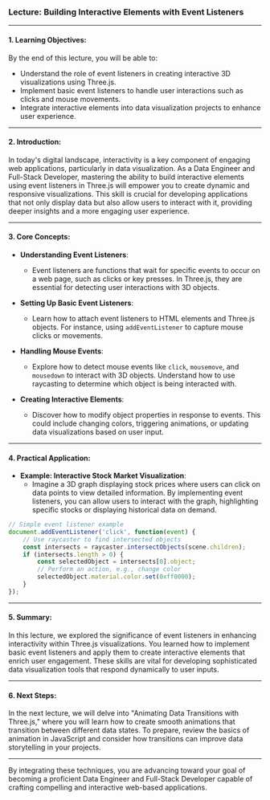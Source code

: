 ### Lecture: Building Interactive Elements with Event Listeners

---

#### 1. Learning Objectives:
By the end of this lecture, you will be able to:
- Understand the role of event listeners in creating interactive 3D visualizations using Three.js.
- Implement basic event listeners to handle user interactions such as clicks and mouse movements.
- Integrate interactive elements into data visualization projects to enhance user experience.

---

#### 2. Introduction:
In today's digital landscape, interactivity is a key component of engaging web applications, particularly in data visualization. As a Data Engineer and Full-Stack Developer, mastering the ability to build interactive elements using event listeners in Three.js will empower you to create dynamic and responsive visualizations. This skill is crucial for developing applications that not only display data but also allow users to interact with it, providing deeper insights and a more engaging user experience.

---

#### 3. Core Concepts:

- **Understanding Event Listeners**:
  - Event listeners are functions that wait for specific events to occur on a web page, such as clicks or key presses. In Three.js, they are essential for detecting user interactions with 3D objects.

- **Setting Up Basic Event Listeners**:
  - Learn how to attach event listeners to HTML elements and Three.js objects. For instance, using `addEventListener` to capture mouse clicks or movements.

- **Handling Mouse Events**:
  - Explore how to detect mouse events like `click`, `mousemove`, and `mousedown` to interact with 3D objects. Understand how to use raycasting to determine which object is being interacted with.

- **Creating Interactive Elements**:
  - Discover how to modify object properties in response to events. This could include changing colors, triggering animations, or updating data visualizations based on user input.

---

#### 4. Practical Application:

- **Example: Interactive Stock Market Visualization**:
  - Imagine a 3D graph displaying stock prices where users can click on data points to view detailed information. By implementing event listeners, you can allow users to interact with the graph, highlighting specific stocks or displaying historical data on demand.

```javascript
// Simple event listener example
document.addEventListener('click', function(event) {
    // Use raycaster to find intersected objects
    const intersects = raycaster.intersectObjects(scene.children);
    if (intersects.length > 0) {
        const selectedObject = intersects[0].object;
        // Perform an action, e.g., change color
        selectedObject.material.color.set(0xff0000);
    }
});
```

---

#### 5. Summary:
In this lecture, we explored the significance of event listeners in enhancing interactivity within Three.js visualizations. You learned how to implement basic event listeners and apply them to create interactive elements that enrich user engagement. These skills are vital for developing sophisticated data visualization tools that respond dynamically to user inputs.

---

#### 6. Next Steps:
In the next lecture, we will delve into "Animating Data Transitions with Three.js," where you will learn how to create smooth animations that transition between different data states. To prepare, review the basics of animation in JavaScript and consider how transitions can improve data storytelling in your projects.

---

By integrating these techniques, you are advancing toward your goal of becoming a proficient Data Engineer and Full-Stack Developer capable of crafting compelling and interactive web-based applications.